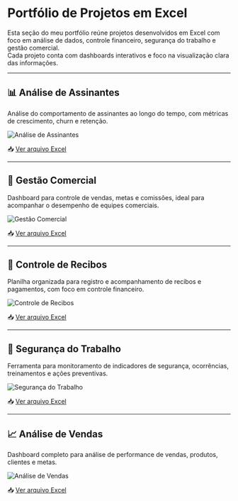 # Portfólio de Projetos em Excel

Esta seção do meu portfólio reúne projetos desenvolvidos em Excel com foco em análise de dados, controle financeiro, segurança do trabalho e gestão comercial.  
Cada projeto conta com dashboards interativos e foco na visualização clara das informações.

---

## 📊 Análise de Assinantes

Análise do comportamento de assinantes ao longo do tempo, com métricas de crescimento, churn e retenção.

![Análise de Assinantes](https://github.com/jpgoot22/portifolio/raw/main/Excel/Analise_assinantes/captura.png)

📥 [Ver arquivo Excel](https://github.com/jpgoot22/portifolio/raw/main/Excel/Analise_assinantes/dashboard.xlsx)

---

## 💼 Gestão Comercial

Dashboard para controle de vendas, metas e comissões, ideal para acompanhar o desempenho de equipes comerciais.

![Gestão Comercial](https://github.com/jpgoot22/portifolio/raw/main/Excel/Comercial/captura.png)

📥 [Ver arquivo Excel](https://github.com/jpgoot22/portifolio/raw/main/Excel/Comercial/dashboard.xlsx)

---

## 📑 Controle de Recibos

Planilha organizada para registro e acompanhamento de recibos e pagamentos, com foco em controle financeiro.

![Controle de Recibos](https://github.com/jpgoot22/portifolio/raw/main/Excel/Controle_recibos/captura.png)

📥 [Ver arquivo Excel](https://github.com/jpgoot22/portifolio/raw/main/Excel/Controle_recibos/dashboard.xlsx)

---

## 🦺 Segurança do Trabalho

Ferramenta para monitoramento de indicadores de segurança, ocorrências, treinamentos e ações preventivas.

![Segurança do Trabalho](https://github.com/jpgoot22/portifolio/raw/main/Excel/Segurança_trabalho/captura.png)

📥 [Ver arquivo Excel](https://github.com/jpgoot22/portifolio/raw/main/Excel/Segurança_trabalho/dashboard.xlsx)

---

## 📈 Análise de Vendas

Dashboard completo para análise de performance de vendas, produtos, clientes e metas.

![Análise de Vendas](https://github.com/jpgoot22/portifolio/raw/main/Excel/Vendas/captura.png)

📥 [Ver arquivo Excel](https://github.com/jpgoot22/portifolio/raw/main/Excel/Vendas/dashboard.xlsx)

